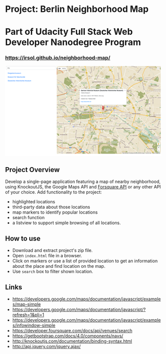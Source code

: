 # Project: Berlin Neighborhood Map

# Part of Udacity Full Stack Web Developer Nanodegree Program

### https://irsol.github.io/neighborhood-map/

![Application screen shot](https://github.com/irsol/neighborhood-map/blob/master/application_screen_shot.png)


## Project Overview

Develop a single-page application featuring a map of nearby neighborhood, using KnockoutJS, the Google Maps API
and [Forsquare API](https://developer.foursquare.com/) or any other API of your choice. Add functionality to the project:

- highlighted locations
- third-party data about those locations
- map markers to identify popular locations
- search function
- a listview to support simple browsing of all locations.

## How to use
 * Download and extract project's zip file.
 * Open `index.html` file in a browser.
 * Click on markers or use a list of provided location to get an information about the place and 
 	find location on the map.
 * 	Use `search` box to filter shown location.

## Links
- https://developers.google.com/maps/documentation/javascript/examples/map-simple
- https://developers.google.com/maps/documentation/javascript/?refresh=1&pli=1
- https://developers.google.com/maps/documentation/javascript/examples/infowindow-simple
- https://developer.foursquare.com/docs/api/venues/search
- https://getbootstrap.com/docs/4.0/components/navs/
- http://knockoutjs.com/documentation/binding-syntax.html
- http://api.jquery.com/jquery.ajax/


